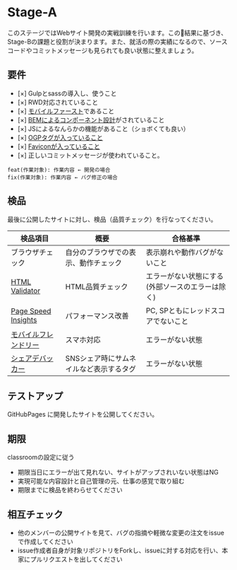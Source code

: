 # Stage-A

このステージではWebサイト開発の実戦訓練を行います。この結果に基づき、Stage-Bの課題と役割が決まります。また、就活の際の実績になるので、ソースコードやコミットメッセージも見られても良い状態に整えましょう。

## 要件

- [×] Gulpとsassの導入し、使うこと
- [×] RWD対応されていること
- [×] [モバイルファースト](https://qiita.com/deerboy/items/5bfefc20a53098f7be16#%E3%83%A2%E3%83%90%E3%82%A4%E3%83%AB%E3%83%95%E3%82%A1%E3%83%BC%E3%82%B9%E3%83%88%E3%81%A7%E3%81%AEcss%E8%A8%AD%E8%A8%88)であること
- [×] [BEMによるコンポーネント設計](https://qiita.com/deerboy/items/c891e20c36eb1fe2a4f5)がされていること
- [×] JSによるなんらかの機能があること（ショボくても良い）
- [×] [OGPタグが入っていること](https://qiita.com/sutara79/items/d7a45f6c4796c1ee1590)
- [×] [Faviconが入っていること](https://qiita.com/deerboy/items/0a2d3ce368c5134511b8)
- [×] 正しいコミットメッセージが使われていること。

```
feat(作業対象): 作業内容 ← 開発の場合
fix(作業対象): 作業内容 ← バグ修正の場合
```

## 検品

最後に公開したサイトに対し、検品（品質チェック）を行なってください。

検品項目|概要|合格基準
---|---|---
ブラウザチェック|自分のブラウザでの表示、動作チェック|表示崩れや動作バグがないこと
[HTML Validator](https://validator.w3.org/)|HTML品質チェック|エラーがない状態にする(外部ソースのエラーは除く)
[Page Speed Insights](https://developers.google.com/speed/pagespeed/insights/?hl=ja)|パフォーマンス改善|PC, SPともにレッドスコアでないこと
[モバイルフレンドリー](https://search.google.com/search-console/mobile-friendly?hl=ja)|スマホ対応|エラーがない状態
[シェアデバッカー](https://developers.facebook.com/tools/debug/)|SNSシェア時にサムネイルなど表示するタグ|エラーがない状態

## テストアップ

GitHubPages に開発したサイトを公開してください。

## 期限

classroomの設定に従う

- 期限当日にエラーが出て見れない、サイトがアップされいない状態はNG
- 実現可能な内容設計と自己管理の元、仕事の感覚で取り組む
- 期限までに検品を終わらせてください

## 相互チェック

- 他のメンバーの公開サイトを見て、バグの指摘や軽微な変更の注文をissueで作成してください
- issue作成者自身が対象リポジトリをForkし、issueに対する対応を行い、本家にプルリクエストを出してください
